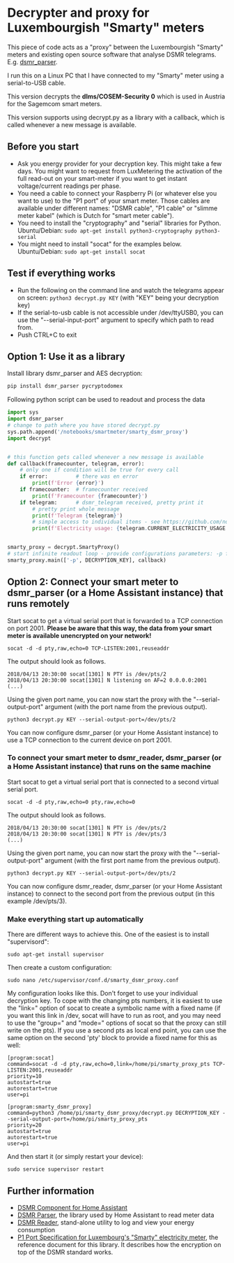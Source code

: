 # Decrypter and proxy for Luxembourgish "Smarty" meters

This piece of code acts as a "proxy" between the Luxembourgish "Smarty" meters and existing open source software that analyse DSMR telegrams. E.g. [dsmr_parser](https://github.com/ndokter/dsmr_parser).

I run this on a Linux PC that I have connected to my "Smarty" meter using a serial-to-USB cable.

This version decrypts the **dlms/COSEM-Security 0** which is used in Austria for the Sagemcom smart meters.

This version supports using decrypt.py as a library with a callback, which is called whenever a new message is available.

## Before you start

* Ask you energy provider for your decryption key. This might take a few days. You might want to request from LuxMetering the activation of the full read-out on your smart-meter if you want to get instant voltage/current readings per phase.
* You need a cable to connect your Raspberry Pi (or whatever else you want to use) to the "P1 port" of your smart meter. Those cables are available under different names: "DSMR cable", "P1 cable" or "slimme meter kabel" (which is Dutch for "smart meter cable").
* You need to install the "cryptography" and "serial" libraries for Python. Ubuntu/Debian: ``sudo apt-get install python3-cryptography python3-serial``
* You might need to install "socat" for the examples below. Ubuntu/Debian: ``sudo apt-get install socat``

## Test if everything works

* Run the following on the command line and watch the telegrams appear on screen: ``python3 decrypt.py KEY`` (with "KEY" being your decryption key)
* If the serial-to-usb cable is not accessible under /dev/ttyUSB0, you can use the "--serial-input-port" argument to specify which path to read from.
* Push CTRL+C to exit

## Option 1: Use it as a library

Install library dsmr_parser and AES decryption:
```bash
pip install dsmr_parser pycryptodomex
```

Following python script can be used to readout and process the data

```python
import sys
import dsmr_parser
# change to path where you have stored decrypt.py
sys.path.append('/notebooks/smartmeter/smarty_dsmr_proxy')
import decrypt


# this function gets called whenever a new message is available
def callback(framecounter, telegram, error):
    # only one if condition will be true for every call
    if error:         # there was en error
        print(f'Error {error}')
    if framecounter:  # framecounter received
        print(f'Framecounter {framecounter}')
    if telegram:      # dsmr_telegram received, pretty print it
        # pretty print whole message
        print(f'Telegram {telegram}')
        # simple access to individual items - see https://github.com/ndokter/dsmr_parser
        print(f'Electricity usage: {telegram.CURRENT_ELECTRICITY_USAGE.value} {telegram.CURRENT_ELECTRICITY_USAGE.unit}')


smarty_proxy = decrypt.SmartyProxy()
# start infinite readout loop - provide configurations parameters: -p for processing and DECRYPTION_KEY
smarty_proxy.main(['-p', DECRYPTION_KEY], callback)
```

## Option 2: Connect your smart meter to dsmr_parser (or a Home Assistant instance) that runs remotely

Start socat to get a virtual serial port that is forwarded to a TCP connection on port 2001.
**Please be aware that this way, the data from your smart meter is available unencrypted on your network!**
```
socat -d -d pty,raw,echo=0 TCP-LISTEN:2001,reuseaddr
```

The output should look as follows. 
```
2018/04/13 20:30:00 socat[1301] N PTY is /dev/pts/2
2018/04/13 20:30:00 socat[1301] N listening on AF=2 0.0.0.0:2001
(...)
```

Using the given port name, you can now start the proxy with the "--serial-output-port" argument (with the port name from the previous output).
```
python3 decrypt.py KEY --serial-output-port=/dev/pts/2
```

You can now configure dsmr_parser (or your Home Assistant instance) to use a TCP connection to the current device on port 2001.

### To connect your smart meter to dsmr_reader, dsmr_parser (or a Home Assistant instance) that runs on the same machine

Start socat to get a virtual serial port that is connected to a second virtual serial port.
```
socat -d -d pty,raw,echo=0 pty,raw,echo=0
```

The output should look as follows. 
```
2018/04/13 20:30:00 socat[1301] N PTY is /dev/pts/2
2018/04/13 20:30:00 socat[1301] N PTY is /dev/pts/3
(...)
```

Using the given port name, you can now start the proxy with the "--serial-output-port" argument (with the first port name from the previous output).
```
python3 decrypt.py KEY --serial-output-port=/dev/pts/2
```

You can now configure dsmr_reader, dsmr_parser (or your Home Assistant instance) to connect to the second port from the previous output (in this example /dev/pts/3).

### Make everything start up automatically

There are different ways to achieve this. One of the easiest is to install "supervisord":

```
sudo apt-get install supervisor
```

Then create a custom configuration:

```
sudo nano /etc/supervisor/conf.d/smarty_dsmr_proxy.conf
```

My configuration looks like this. Don't forget to use your individual decryption key. To cope with the changing pts numbers, it is easiest to use the "link=" option of socat to create a symbolic name with a fixed name (if you want this link in /dev, socat will have to run as root, and you may need to use the "group=" and "mode=" options of socat so that the proxy can still write on the pts). If you use a second pts as local end point, you can use the same option on the second 'pty' block to provide a fixed name for this as well:

```
[program:socat]
command=socat -d -d pty,raw,echo=0,link=/home/pi/smarty_proxy_pts TCP-LISTEN:2001,reuseaddr
priority=10
autostart=true
autorestart=true
user=pi

[program:smarty_dsmr_proxy]
command=python3 /home/pi/smarty_dsmr_proxy/decrypt.py DECRYPTION_KEY --serial-output-port=/home/pi/smarty_proxy_pts
priority=20
autostart=true
autorestart=true
user=pi
```

And then start it (or simply restart your device):
```
sudo service supervisor restart
```

## Further information

* [DSMR Component for Home Assistant](https://www.home-assistant.io/components/sensor.dsmr/)
* [DSMR Parser](https://github.com/ndokter/dsmr_parser), the library used by Home Assistant to read meter data
* [DSMR Reader](http://dsmr-reader.readthedocs.io/en/latest/), stand-alone utility to log and view your energy consumption
* [P1 Port Specification for Luxembourg's "Smarty" electricity meter](https://smarty.creos.net/wp-content/uploads/P1PortSpecification.pdf), the reference document for this library. It describes how the encryption on top of the DSMR standard works.
